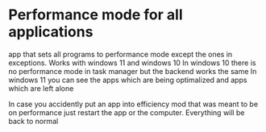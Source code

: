 # Performance mode for all applications
app that sets all programs to performance mode except the ones in exceptions.
Works with windows 11 and windows 10
In windows 10 there is no performance mode in task manager but the backend works the same
In windows 11 you can see the apps which are being optimalized and apps which are left alone

In case you accidently put an app into efficiency mod that was meant to be on performance just restart the app or the computer. Everything will be back to normal
